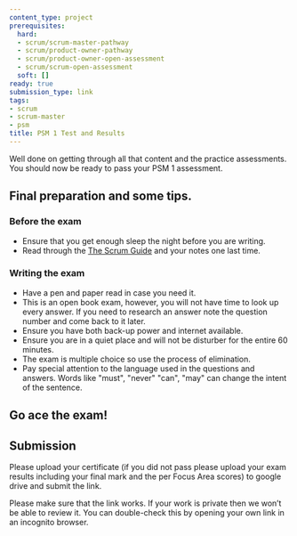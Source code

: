 ```yaml
---
content_type: project
prerequisites:
  hard:
  - scrum/scrum-master-pathway
  - scrum/product-owner-pathway
  - scrum/product-owner-open-assessment
  - scrum/scrum-open-assessment
  soft: []
ready: true
submission_type: link
tags:
- scrum
- scrum-master
- psm
title: PSM 1 Test and Results
---
```


Well done on getting through all that content and the practice assessments. You should now be ready to pass your PSM 1 assessment.

## Final preparation and some tips.

### Before the exam

 - Ensure that you get enough sleep the night before you are writing.
 - Read through the [The Scrum Guide](https://scrumguides.org/scrum-guide.html) and your notes one last time.

### Writing the exam

 - Have a pen and paper read in case you need it.
 - This is an open book exam, however, you will not have time to look up every answer. If you need to research an answer note the question number and come back to it later.
 - Ensure you have both back-up power and internet available.
 - Ensure you are in a quiet place and will not be disturber for the entire 60 minutes.
 - The exam is multiple choice so use the process of elimination.
 - Pay special attention to the language used in the questions and answers. Words like "must", "never" "can", "may" can change the intent of the sentence.

## Go ace the exam!

## Submission

Please upload your certificate (if you did not pass please upload your exam results including your final mark and the per Focus Area scores) to google drive and submit the link.

Please make sure that the link works. If your work is private then we won’t be able to review it. You can double-check this by opening your own link in an incognito browser.